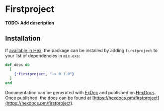 # Firstproject

**TODO: Add description**

## Installation

If [available in Hex](https://hex.pm/docs/publish), the package can be installed
by adding `firstproject` to your list of dependencies in `mix.exs`:

```elixir
def deps do
  [
    {:firstproject, "~> 0.1.0"}
  ]
end
```

Documentation can be generated with [ExDoc](https://github.com/elixir-lang/ex_doc)
and published on [HexDocs](https://hexdocs.pm). Once published, the docs can
be found at [https://hexdocs.pm/firstproject](https://hexdocs.pm/firstproject).


